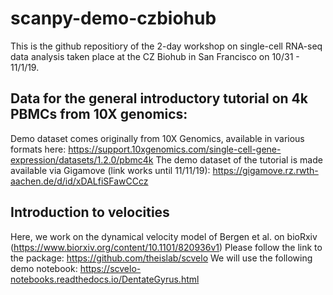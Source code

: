 # scanpy-demo-czbiohub

This is the github repositiory of the 2-day workshop on single-cell RNA-seq data analysis taken place at the CZ Biohub in San Francisco on 10/31 - 11/1/19.

## Data for the general introductory tutorial on 4k PBMCs from 10X genomics:

Demo dataset comes originally from 10X Genomics, available in various formats here: https://support.10xgenomics.com/single-cell-gene-expression/datasets/1.2.0/pbmc4k
The demo dataset of the tutorial is made available via Gigamove (link works until 11/11/19): https://gigamove.rz.rwth-aachen.de/d/id/xDALfiSFawCCcz

## Introduction to velocities

Here, we work on the dynamical velocity model of Bergen et al. on bioRxiv (https://www.biorxiv.org/content/10.1101/820936v1)
Please follow the link to the package: https://github.com/theislab/scvelo
We will use the following demo notebook: https://scvelo-notebooks.readthedocs.io/DentateGyrus.html

